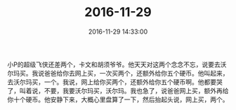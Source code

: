 ﻿---
title: 2016-11-29
date: 2016-11-29 14:33:00
tags:
categories: 爸爸
---
小P的超级飞侠还差两个，卡文和胡须爷爷。他天天对这两个念念不忘，说要去沃尔玛买。我说爸爸给你去网上买，一次买两个，还额外给你五个硬币。他叫起来，去沃尔玛买，一个。我说，网上给你买两个，还额外给你五个硬币啊。他都要哭了，叫着说，不要，我要沃尔玛买，沃尔玛。我也急了，说爸爸网上买，额外再给你十个硬币。他安静下来，大概心里盘算了一下，然后抬起头说，网上买，两个。